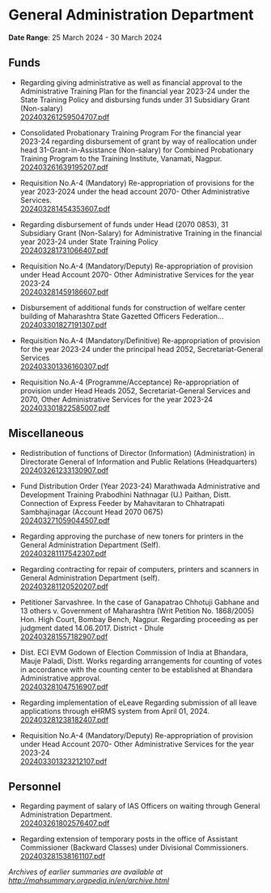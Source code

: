 # General Administration Department

**Date Range**: 25 March 2024 - 30 March 2024


## Funds
- Regarding giving administrative as well as financial approval to the Administrative Training Plan for the financial year 2023-24 under the State Training Policy and disbursing funds under 31 Subsidiary Grant (Non-salary)\
  [202403261259504707.pdf](https://gr.maharashtra.gov.in/Site/Upload/Government%20Resolutions/English/202403261259504707.pdf)

- Consolidated Probationary Training Program For the financial year 2023-24 regarding disbursement of grant by way of reallocation under head 31-Grant-in-Assistance (Non-salary) for Combined Probationary Training Program to the Training Institute, Vanamati, Nagpur.\
  [202403261639195207.pdf](https://gr.maharashtra.gov.in/Site/Upload/Government%20Resolutions/English/202403261639195207.pdf)

- Requisition No.A-4 (Mandatory) Re-appropriation of provisions for the year 2023-2024 under the head account 2070- Other Administrative Services.\
  [202403281454353607.pdf](https://gr.maharashtra.gov.in/Site/Upload/Government%20Resolutions/English/202403281454353607.pdf)

- Regarding disbursement of funds under Head (2070 0853), 31 Subsidiary Grant (Non-Salary) for Administrative Training in the financial year 2023-24 under State Training Policy\
  [202403281731066407.pdf](https://gr.maharashtra.gov.in/Site/Upload/Government%20Resolutions/English/202403281731066407.pdf)

- Requisition No.A-4 (Mandatory/Deputy) Re-appropriation of provision under Head Account 2070- Other Administrative Services for the year 2023-24\
  [202403281459186607.pdf](https://gr.maharashtra.gov.in/Site/Upload/Government%20Resolutions/English/202403281459186607.....pdf)

- Disbursement of additional funds for construction of welfare center building of Maharashtra State Gazetted Officers Federation...\
  [202403301827191307.pdf](https://gr.maharashtra.gov.in/Site/Upload/Government%20Resolutions/English/202403301827191307.pdf)

- Requisition No.A-4 (Mandatory/Definitive)    Re-appropriation of provision for the year 2023-24 under the principal head 2052, Secretariat-General Services\
  [202403301336160307.pdf](https://gr.maharashtra.gov.in/Site/Upload/Government%20Resolutions/English/202403301336160307.pdf)

- Requisition No.A-4 (Programme/Acceptance)    Re-appropriation of provision under Head Heads 2052, Secretariat-General Services and 2070, Other Administrative Services for the year 2023-24\
  [202403301822585007.pdf](https://gr.maharashtra.gov.in/Site/Upload/Government%20Resolutions/English/202403301822585007.pdf)

## Miscellaneous
- Redistribution of functions of Director (Information) (Administration) in Directorate General of Information and Public Relations (Headquarters)\
  [202403261233130907.pdf](https://gr.maharashtra.gov.in/Site/Upload/Government%20Resolutions/English/202403261233130907.pdf)

- Fund Distribution Order (Year 2023-24) Marathwada Administrative and Development Training Prabodhini Nathnagar (U.) Paithan, Distt. Connection of Express Feeder by Mahavitaran to Chhatrapati Sambhajinagar (Account Head 2070 0675)\
  [202403271059044507.pdf](https://gr.maharashtra.gov.in/Site/Upload/Government%20Resolutions/English/202403271059044507.pdf)

- Regarding approving the purchase of new toners for printers in the General Administration Department (Self).\
  [202403281117542307.pdf](https://gr.maharashtra.gov.in/Site/Upload/Government%20Resolutions/English/202403281117542307.pdf)

- Regarding contracting for repair of computers, printers and scanners in General Administration Department (self).\
  [202403281120520207.pdf](https://gr.maharashtra.gov.in/Site/Upload/Government%20Resolutions/English/202403281120520207.pdf)

- Petitioner Sarvashree. In the case of Ganapatrao Chhotuji Gabhane and 13 others v. Government of Maharashtra (Writ Petition No. 1868/2005) Hon. High Court, Bombay Bench, Nagpur. Regarding proceeding as per judgment dated 14.06.2017. District - Dhule\
  [202403281557182907.pdf](https://gr.maharashtra.gov.in/Site/Upload/Government%20Resolutions/English/202403281557182907.pdf)

- Dist. ECI EVM Godown of Election Commission of India at Bhandara, Mauje Paladi, Distt. Works regarding arrangements for counting of votes in accordance with the counting center to be established at Bhandara Administrative approval.\
  [202403281047516907.pdf](https://gr.maharashtra.gov.in/Site/Upload/Government%20Resolutions/English/202403281047516907.pdf)

- Regarding implementation of eLeave Regarding submission of all leave applications through eHRMS system from April 01, 2024.\
  [202403281238182407.pdf](https://gr.maharashtra.gov.in/Site/Upload/Government%20Resolutions/English/202403281238182407.pdf)

- Requisition No.A-4 (Mandatory/Deputy) Re-appropriation of provision under Head Account 2070- Other Administrative Services for the year 2023-24\
  [202403301323212107.pdf](https://gr.maharashtra.gov.in/Site/Upload/Government%20Resolutions/English/202403301323212107.pdf)

## Personnel
- Regarding payment of salary of IAS Officers on waiting through General Administration Department.\
  [202403261802576407.pdf](https://gr.maharashtra.gov.in/Site/Upload/Government%20Resolutions/English/202403261802576407.pdf)

- Regarding extension of  temporary posts in the office of Assistant Commissioner (Backward Classes) under Divisional Commissioners.\
  [202403281538161107.pdf](https://gr.maharashtra.gov.in/Site/Upload/Government%20Resolutions/English/202403281538161107.pdf)


*Archives of earlier summaries are available at http://mahsummary.orgpedia.in/en/archive.html*